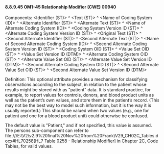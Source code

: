 #### 8.8.9.45 OM1-45 Relationship Modifier (CWE) 00940

Components: &lt;Identifier (ST)> ^ &lt;Text (ST)> ^ &lt;Name of Coding System (ID)> ^ &lt;Alternate Identifier (ST)> ^ &lt;Alternate Text (ST)> ^ &lt;Name of Alternate Coding System (ID)> ^ &lt;Coding System Version ID (ST)> ^ &lt;Alternate Coding System Version ID (ST)> ^ &lt;Original Text (ST)> ^ &lt;Second Alternate Identifier (ST)> ^ &lt;Second Alternate Text (ST)> ^ &lt;Name of Second Alternate Coding System (ID)> ^ &lt;Second Alternate Coding System Version ID (ST)> ^ &lt;Coding System OID (ST)> ^ &lt;Value Set OID (ST)> ^ &lt;Value Set Version ID (DTM)> ^ &lt;Alternate Coding System OID (ST)> ^ &lt;Alternate Value Set OID (ST)> ^ &lt;Alternate Value Set Version ID (DTM)> ^ &lt;Second Alternate Coding System OID (ST)> ^ &lt;Second Alternate Value Set OID (ST)> ^ &lt;Second Alternate Value Set Version ID (DTM)>

Definition: This optional attribute provides a mechanism for classifying observations according to the subject, in relation to the patient whose results might be stored with as "patient" data. It is standard practice, for example, to report values for controls, donors, and blood product units as well as the patient’s own values, and store them in the patient’s record. (This may not be the best way to model such information, but it is the way it is usually reported.) This should be valued when two values (e.g., one for patient and one for a blood product unit) could otherwise be confused.

The default value is "Patient," and if not specified, this value is assumed. The persons sub-component can refer to file:///E:\V2\v2.9%20final%20Nov%20from%20Frank\V29_CH02C_Tables.docx#HL70258[HL7 Table 0258 - Relationship Modifier] in Chapter 2C, Code Tables, for valid values.
